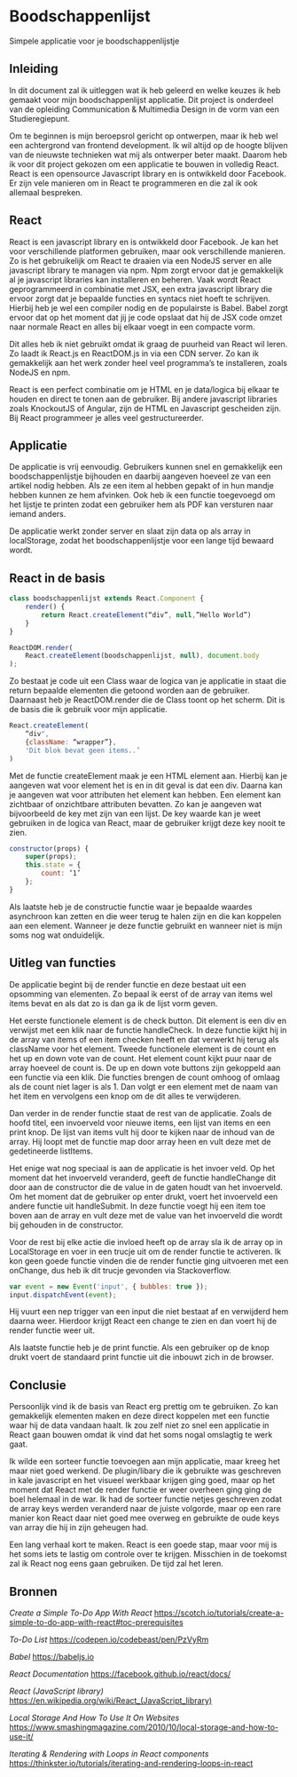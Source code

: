 # Boodschappenlijst
Simpele applicatie voor je boodschappenlijstje

## Inleiding

In dit document zal ik uitleggen wat ik heb geleerd en welke keuzes ik heb gemaakt voor mijn boodschappenlijst applicatie. Dit project is onderdeel van de opleiding Communication & Multimedia Design in de vorm van een Studieregiepunt.

Om te beginnen is mijn beroepsrol gericht op ontwerpen, maar ik heb wel een achtergrond van frontend development. Ik wil altijd op de hoogte blijven van de nieuwste technieken wat mij als ontwerper beter maakt. Daarom heb ik voor dit project gekozen om een applicatie te bouwen in volledig React. React is een opensource Javascript library en is ontwikkeld door Facebook. Er zijn vele manieren om in React te programmeren en die zal ik ook allemaal bespreken.

## React

React is een javascript library en is ontwikkeld door Facebook. Je kan het voor verschillende platformen gebruiken, maar ook verschillende manieren. Zo is het gebruikelijk om React te draaien via een NodeJS server en alle javascript library te managen via npm. Npm zorgt ervoor dat je gemakkelijk al je javascript libraries kan installeren en beheren. Vaak wordt React geprogrammeerd in combinatie met JSX, een extra javascript library die ervoor zorgt dat je bepaalde functies en syntacs niet hoeft te schrijven. Hierbij heb je wel een compiler nodig en de populairste is Babel. Babel zorgt ervoor dat op het moment dat jij je code opslaat dat hij de JSX code omzet naar normale React en alles bij elkaar voegt in een compacte vorm.

Dit alles heb ik niet gebruikt omdat ik graag de puurheid van React wil leren. Zo laadt ik React.js en ReactDOM.js in via een CDN server. Zo kan ik gemakkelijk aan het werk zonder heel veel programma’s te installeren, zoals NodeJS en npm.

React is een perfect combinatie om je HTML en je data/logica bij elkaar te houden en direct te tonen aan de gebruiker. Bij andere javascript libraries zoals KnockoutJS of Angular, zijn de HTML en Javascript gescheiden zijn. Bij React programmeer je alles veel gestructureerder.

## Applicatie

De applicatie is vrij eenvoudig. Gebruikers kunnen snel en gemakkelijk een boodschappenlijstje bijhouden en daarbij aangeven hoeveel ze van een artikel nodig hebben. Als ze een item al hebben gepakt of in hun mandje hebben kunnen ze hem afvinken. Ook heb ik een functie toegevoegd om het lijstje te printen zodat een gebruiker hem als PDF kan versturen naar iemand anders.

De applicatie werkt zonder server en slaat zijn data op als array in localStorage, zodat het boodschappenlijstje voor een lange tijd bewaard wordt.

## React in de basis

```javascript
class boodschappenlijst extends React.Component {
	render() {
		return React.createElement(“div”, null,”Hello World”)
	}
}

ReactDOM.render(
	React.createElement(boodschappenlijst, null), document.body
);
```
Zo bestaat je code uit een Class waar de logica van je applicatie in staat die return bepaalde elementen die getoond worden aan de gebruiker. Daarnaast heb je ReactDOM.render die de Class toont op het scherm. Dit is de basis die ik gebruik voor mijn applicatie.

```javascript
React.createElement(
	“div",
	{className: “wrapper”},
	'Dit blok bevat geen items..’
)
```
Met de functie createElement maak je een HTML element aan. Hierbij kan je aangeven wat voor element het is en in dit geval is dat een div. Daarna kan je aangeven wat voor attributen het element kan hebben. Een element kan zichtbaar of onzichtbare attributen bevatten. Zo kan je aangeven wat bijvoorbeeld de key met zijn van een lijst. De key waarde kan je weet gebruiken in de logica van React, maar de gebruiker krijgt deze key nooit te zien.

```javascript
constructor(props) {
	super(props);
	this.state = {
		count: ‘1’
	};
}
```
Als laatste heb je de constructie functie waar je bepaalde waardes asynchroon kan zetten en die weer terug te halen zijn en die kan koppelen aan een element. Wanneer je deze functie gebruikt en wanneer niet is mijn soms nog wat onduidelijk.

## Uitleg van functies

De applicatie begint bij de render functie en deze bestaat uit een opsomming van elementen. Zo bepaal ik eerst of de array van items wel items bevat en als dat zo is dan ga ik de lijst vorm geven.

Het eerste functionele element is de check button. Dit element is een div en verwijst met een klik naar de functie handleCheck. In deze functie kijkt hij in de array van items of een item checken heeft en dat verwerkt hij terug als className voor het element. Tweede functionele element is de count en het up en down vote van de count. Het element count kijkt puur naar de array hoeveel de count is. De up en down vote buttons zijn gekoppeld aan een functie via een klik. Die functies brengen de count omhoog of omlaag als de count niet lager is als 1. Dan volgt er een element met de naam van het item en vervolgens een knop om de dit alles te verwijderen.

Dan verder in de render functie staat de rest van de applicatie. Zoals de hoofd titel, een invoerveld voor nieuwe items, een lijst van items en een print knop. De lijst van items vult hij door te kijken naar de inhoud van de array. Hij loopt met de functie map door array heen en vult deze met de gedetineerde listItems.

Het enige wat nog speciaal is aan de applicatie is het invoer veld. Op het moment dat het invoerveld veranderd, geeft de functie handleChange dit door aan de constructor die de value in de gaten houdt van het invoerveld. Om het moment dat de gebruiker op enter drukt, voert het invoerveld een andere functie uit handleSubmit. In deze functie voegt hij een item toe boven aan de array en vult deze met de value van het invoerveld die wordt bij gehouden in de constructor.

Voor de rest bij elke actie die invloed heeft op de array sla ik de array op in LocalStorage en voer in een trucje uit om de render functie te activeren. Ik kon geen goede functie vinden die de render functie ging uitvoeren met een onChange, dus heb ik dit trucje gevonden via Stackoverflow.

```javascript
var event = new Event('input', { bubbles: true });
input.dispatchEvent(event);
```

Hij vuurt een nep trigger van een input die niet bestaat af en verwijderd hem daarna weer. Hierdoor krijgt React een change te zien en dan voert hij de render functie weer uit.

Als laatste functie heb je de print functie. Als een gebruiker op de knop drukt voert de standaard print functie uit die inbouwt zich in de browser.

## Conclusie

Persoonlijk vind ik de basis van React erg prettig om te gebruiken. Zo kan gemakkelijk elementen maken en deze direct koppelen met een functie waar hij de data vandaan haalt. Ik zou zelf niet zo snel een applicatie in React gaan bouwen omdat ik vind dat het soms nogal omslagtig te werk gaat.

Ik wilde een sorteer functie toevoegen aan mijn applicatie, maar kreeg het maar niet goed werkend. De plugin/libary die ik gebruikte was geschreven in kale javascript en het visueel werkbaar krijgen ging goed, maar op het moment dat React met de render functie er weer overheen ging ging de boel helemaal in de war. Ik had de sorteer functie netjes geschreven zodat de array keys werden veranderd naar de juiste volgorde, maar op een rare manier kon React daar niet goed mee overweg en gebruikte de oude keys van array die hij in zijn geheugen had.

Een lang verhaal kort te maken. React is een goede stap, maar voor mij is het soms iets te lastig om controle over te krijgen. Misschien in de toekomst zal ik React nog eens gaan gebruiken. De tijd zal het leren.

## Bronnen

*Create a Simple To-Do App With React*
https://scotch.io/tutorials/create-a-simple-to-do-app-with-react#toc-prerequisites

*To-Do List*
https://codepen.io/codebeast/pen/PzVyRm 

*Babel*
https://babeljs.io

*React Documentation*
https://facebook.github.io/react/docs/

*React (JavaScript library)*
https://en.wikipedia.org/wiki/React_(JavaScript_library) 

*Local Storage And How To Use It On Websites*
https://www.smashingmagazine.com/2010/10/local-storage-and-how-to-use-it/ 

*Iterating & Rendering with Loops in React components*
https://thinkster.io/tutorials/iterating-and-rendering-loops-in-react 

